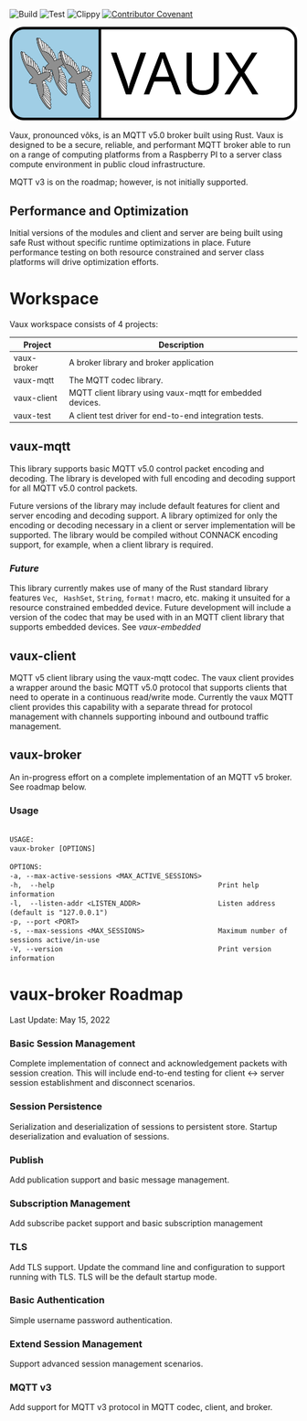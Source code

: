 ![Build](https://github.com/bytetrail/vaux/actions/workflows/rust-build.yaml/badge.svg)
![Test](https://github.com/bytetrail/vaux/actions/workflows/rust-test.yaml/badge.svg)
![Clippy](https://github.com/bytetrail/vaux/actions/workflows/rust-clippy.yaml/badge.svg)
[![Contributor Covenant](https://img.shields.io/badge/Contributor%20Covenant-2.1-4baaaa.svg)](CODE_OF_CONDUCT.md)

![Logo](images/vaux-logo-2.svg) 

Vaux, pronounced vôks, is an MQTT v5.0 broker built using Rust. Vaux is designed
to be a secure, reliable, and performant MQTT broker able to run on a range of 
computing platforms from a Raspberry PI to a server class compute environment in
public cloud infrastructure.

MQTT v3 is on the roadmap; however, is not initially supported.

## Performance and Optimization
Initial versions of the modules and client and server are being built using safe 
Rust without specific runtime optimizations in place. Future performance testing 
on both resource constrained and server class platforms will drive optimization 
efforts.

# Workspace
Vaux workspace consists of 4 projects:

| Project     | Description                                               |
|-------------|-----------------------------------------------------------|
| vaux-broker | A broker library and broker application                   |
| vaux-mqtt   | The MQTT codec library.                                   |
| vaux-client | MQTT client library using vaux-mqtt for embedded devices. |
| vaux-test   | A client test driver for end-to-end integration tests.    |

## vaux-mqtt
This library supports basic MQTT v5.0 control packet encoding and decoding. 
The library is developed with full encoding and decoding support for all MQTT
v5.0 control packets.

Future versions of the library may include default features for client and 
server encoding and decoding support. A library optimized for only 
the encoding or decoding necessary in a client or server implementation will be 
supported. The library would be compiled without CONNACK encoding support, for
example, when a client library is required.

### _Future_
This library currently makes use of many of the Rust standard
library features ```Vec```, ``` HashSet```, ```String```, ```format!``` macro, etc. making it
unsuited for a resource constrained embedded device. Future development will include
a version of the codec that may be used with in an MQTT client library that supports
embedded devices. See _vaux-embedded_

## vaux-client
MQTT v5 client library using the vaux-mqtt codec. The vaux client provides a wrapper around 
the basic MQTT v5.0 protocol that supports clients that need to operate in a continuous 
read/write mode. Currently the vaux MQTT client provides this capability with a separate 
thread for protocol management with channels supporting inbound and outbound traffic 
management.


## vaux-broker
An in-progress effort on a complete implementation of an MQTT v5 broker. See roadmap below.

### Usage
```

USAGE:
vaux-broker [OPTIONS]

OPTIONS:
-a, --max-active-sessions <MAX_ACTIVE_SESSIONS>    
-h,  --help                                        Print help information
-l,  --listen-addr <LISTEN_ADDR>                   Listen address (default is "127.0.0.1")
-p, --port <PORT>                                  
-s, --max-sessions <MAX_SESSIONS>                  Maximum number of sessions active/in-use
-V, --version                                      Print version information

```

# vaux-broker Roadmap
Last Update: May 15, 2022

### Basic Session Management
Complete implementation of connect and acknowledgement packets with session creation.
This will include end-to-end testing for client <-> server session establishment 
and disconnect scenarios.

### Session Persistence
Serialization and deserialization of sessions to persistent store. Startup deserialization
and evaluation of sessions.

### Publish
Add publication support and basic message management.

### Subscription Management
Add subscribe packet support and basic subscription management

### TLS
Add TLS support. Update the command line and configuration to support running 
with TLS. TLS will be the default startup mode.

### Basic Authentication
Simple username password authentication. 

### Extend Session Management
Support advanced session management scenarios.

### MQTT v3
Add support for MQTT v3 protocol in MQTT codec, client, and broker. 
